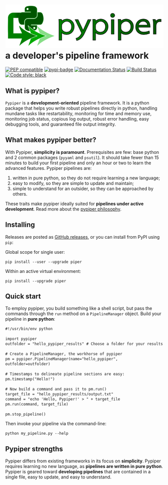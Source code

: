 # <img src="img/pypiper_logo.svg" class="img-header"> a developer's pipeline framework

[![PEP compatible](http://pepkit.github.io/img/PEP-compatible-green.svg)](http://pepkit.github.io)
[![pypi-badge](https://img.shields.io/pypi/v/piper)](https://pypi.org/project/piper)
[![Documentation Status](https://readthedocs.org/projects/pypiper/badge/?version=latest)](http://pypiper.readthedocs.org/en/latest/?badge=latest)
[![Build Status](https://github.com/databio/pypiper/actions/workflows/run-pytest.yml/badge.svg)](https://github.com/databio/pypiper/actions/workflows/run-pytest.yml)
[![Code style: black](https://img.shields.io/badge/code%20style-black-000000.svg)](https://github.com/psf/black)

## What is pypiper?

`Pypiper` is a **development-oriented** pipeline framework. It is a python package that helps you write robust pipelines directly in python, handling mundane tasks like restartability, monitoring for time and memory use, monitoring job status, copious log output, robust error handling, easy debugging tools, and guaranteed file output integrity.



## What makes pypiper better? 
With Pypiper, **simplicity is paramount**. Prerequisites are few: base python and 2 common packages (`pyyaml` and `psutil`). It should take fewer than 15 minutes to build your first pipeline and only an hour or two to learn the advanced features. Pypiper pipelines are:

1. written in pure python, so they do not require learning a new language;
2. easy to modify, so they are simple to update and maintain;
3. simple to understand for an outsider, so they can be approached by others.

These traits make pypiper ideally suited for **pipelines under active development**. Read more about the [pypiper philosophy](philosophy).

## Installing

Releases are posted as [GitHub releases](https://github.com/databio/pypiper/releases), or you can install from PyPI using `pip`:

Global scope for single user:
```{console}
pip install --user --upgrade piper
```

Within an active virtual environment:
```{console}
pip install --upgrade piper
```

## Quick start

To employ pypiper, you build something like a shell script, but pass the commands through the `run` method on a `PipelineManager` object. Build your pipeline in **pure python**:

```{python}
#!/usr/bin/env python

import pypiper
outfolder = "hello_pypiper_results" # Choose a folder for your results

# Create a PipelineManager, the workhorse of pypiper
pm = pypiper.PipelineManager(name="hello_pypiper", outfolder=outfolder)

# Timestamps to delineate pipeline sections are easy:
pm.timestamp("Hello!")

# Now build a command and pass it to pm.run()
target_file = "hello_pypiper_results/output.txt"
command = "echo 'Hello, Pypiper!' > " + target_file
pm.run(command, target_file)

pm.stop_pipeline()
```

Then invoke your pipeline via the command-line:

```{console}
python my_pipeline.py --help
```

## Pypiper strengths

Pypiper differs from existing frameworks in its focus on **simplicity**. Pypiper requires learning no new language, as **pipelines are written in pure python**. Pypiper is geared toward **developing pipelines** that are contained in a single file, easy to update, and easy to understand.
